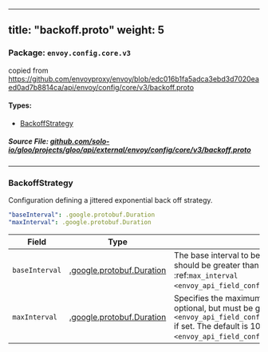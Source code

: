 
---
title: "backoff.proto"
weight: 5
---

<!-- Code generated by solo-kit. DO NOT EDIT. -->


### Package: `envoy.config.core.v3`  
copied from https://github.com/envoyproxy/envoy/blob/edc016b1fa5adca3ebd3d7020eaed0ad7b8814ca/api/envoy/config/core/v3/backoff.proto


 
#### Types:


- [BackoffStrategy](#backoffstrategy)
  



##### Source File: [github.com/solo-io/gloo/projects/gloo/api/external/envoy/config/core/v3/backoff.proto](https://github.com/solo-io/gloo/blob/master/projects/gloo/api/external/envoy/config/core/v3/backoff.proto)





---
### BackoffStrategy

 
Configuration defining a jittered exponential back off strategy.

```yaml
"baseInterval": .google.protobuf.Duration
"maxInterval": .google.protobuf.Duration

```

| Field | Type | Description | Default |
| ----- | ---- | ----------- |----------- | 
| `baseInterval` | [.google.protobuf.Duration](https://developers.google.com/protocol-buffers/docs/reference/csharp/class/google/protobuf/well-known-types/duration) | The base interval to be used for the next back off computation. It should be greater than zero and less than or equal to :ref:`max_interval <envoy_api_field_config.core.v3.BackoffStrategy.max_interval>`. |  |
| `maxInterval` | [.google.protobuf.Duration](https://developers.google.com/protocol-buffers/docs/reference/csharp/class/google/protobuf/well-known-types/duration) | Specifies the maximum interval between retries. This parameter is optional, but must be greater than or equal to the :ref:`base_interval <envoy_api_field_config.core.v3.BackoffStrategy.base_interval>` if set. The default is 10 times the :ref:`base_interval <envoy_api_field_config.core.v3.BackoffStrategy.base_interval>`. |  |





<!-- Start of HubSpot Embed Code -->
<script type="text/javascript" id="hs-script-loader" async defer src="//js.hs-scripts.com/5130874.js"></script>
<!-- End of HubSpot Embed Code -->
